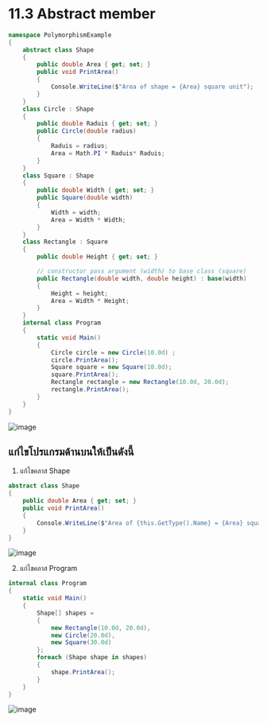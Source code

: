# 11.3 Abstract member

```cs
namespace PolymorphismExample
{
    abstract class Shape
    { 
        public double Area { get; set; }
        public void PrintArea()
        {
            Console.WriteLine($"Area of shape = {Area} square unit");
        }
    }
    class Circle : Shape
    {
        public double Raduis { get; set; }
        public Circle(double radius) 
        {
            Raduis = radius;
            Area = Math.PI * Raduis* Raduis;
        }
    }
    class Square : Shape
    { 
        public double Width { get; set; }
        public Square(double width)
        {
            Width = width;
            Area = Width * Width;
        }
    }
    class Rectangle : Square 
    {
        public double Height { get; set; }

        // constructor pass argument (width) to base class (square)  
        public Rectangle(double width, double height) : base(width)
        {
            Height = height;
            Area = Width * Height;
        }
    }
    internal class Program
    {
        static void Main()
        {
            Circle circle = new Circle(10.0d) ;
            circle.PrintArea();
            Square square = new Square(10.0d);
            square.PrintArea();
            Rectangle rectangle = new Rectangle(10.0d, 20.0d);
            rectangle.PrintArea();
        }
    }
}
```

![image](https://github.com/CHAIYAPRUK/Week-11/assets/115066395/7ae7c07f-7dd9-4ed9-a67b-7748dd0896a0)

## แก่ไขโปรแกรมด้านบนให้เป็นดังนี้

1. แก้ไขคลาส Shape
```cs
abstract class Shape
{ 
    public double Area { get; set; }
    public void PrintArea()
    {
        Console.WriteLine($"Area of {this.GetType().Name} = {Area} square unit");
    }
}
```

![image](https://github.com/CHAIYAPRUK/Week-11/assets/115066395/a75c0371-e780-46b8-adf9-18376ed67f3e)

2. แก่ไขคลาส Program 

```cs
internal class Program
{
    static void Main()
    {
        Shape[] shapes =
        {
            new Rectangle(10.0d, 20.0d),
            new Circle(20.0d),
            new Square(30.0d)
        };
        foreach (Shape shape in shapes)
        {
            shape.PrintArea();
        }
    }
}
```

![image](https://github.com/CHAIYAPRUK/Week-11/assets/115066395/4f6d9133-f49c-4184-a0cb-ae1c95ec4488)
